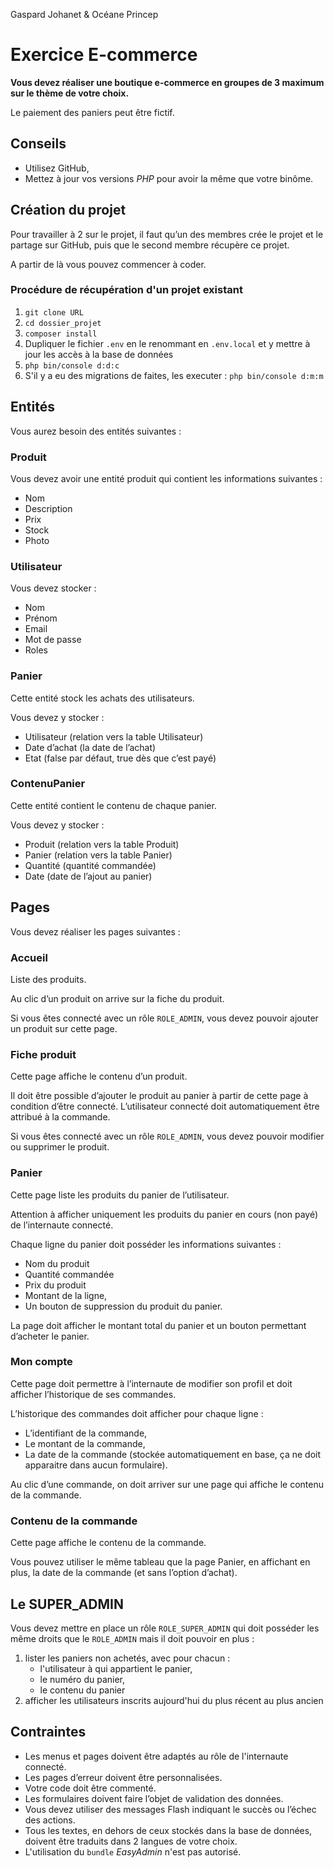 Gaspard Johanet & Océane Princep

# Exercice E-commerce

__Vous devez réaliser une boutique e-commerce en groupes de 3 maximum sur le thème de votre choix.__

Le paiement des paniers peut être fictif.

## Conseils

- Utilisez GitHub,
- Mettez à jour vos versions *PHP* pour avoir la même que votre binôme.

## Création du projet
Pour travailler à 2 sur le projet, il faut qu’un des membres crée le projet et le partage sur GitHub, puis que le second membre récupère ce projet.

A partir de là vous pouvez commencer à coder.

### Procédure de récupération d'un projet existant

1. `git clone URL`
2. `cd dossier_projet`
3. `composer install`
4. Dupliquer le fichier `.env` en le renommant en `.env.local` et y mettre à jour les accès à la base de données
5. `php bin/console d:d:c`
6. S'il y a eu des migrations de faites, les executer : `php bin/console d:m:m`

## Entités
Vous aurez besoin des entités suivantes :

### Produit
Vous devez avoir une entité produit qui contient les informations suivantes :

- Nom
- Description
- Prix
- Stock
- Photo

### Utilisateur
Vous devez stocker :

- Nom
- Prénom
- Email
- Mot de passe
- Roles

### Panier
Cette entité stock les achats des utilisateurs.

Vous devez y stocker :

- Utilisateur (relation vers la table Utilisateur)
- Date d’achat (la date de l’achat)
- Etat (false par défaut, true dès que c’est payé)

### ContenuPanier
Cette entité contient le contenu de chaque panier.

Vous devez y stocker :

- Produit (relation vers la table Produit)
- Panier (relation vers la table Panier)
- Quantité (quantité commandée)
- Date (date de l’ajout au panier)

## Pages
Vous devez réaliser les pages suivantes :

### Accueil
Liste des produits.

Au clic d’un produit on arrive sur la fiche du produit.

Si vous êtes connecté avec un rôle `ROLE_ADMIN`, vous devez pouvoir ajouter un produit sur cette page.

### Fiche produit
Cette page affiche le contenu d’un produit.

Il doit être possible d’ajouter le produit au panier à partir de cette page à condition d’être connecté. L’utilisateur connecté doit automatiquement être attribué à la commande.

Si vous êtes connecté avec un rôle `ROLE_ADMIN`, vous devez pouvoir modifier ou supprimer le produit.

### Panier
Cette page liste les produits du panier de l’utilisateur.

Attention à afficher uniquement les produits du panier en cours (non payé) de l’internaute connecté.

Chaque ligne du panier doit posséder les informations suivantes :

- Nom du produit
- Quantité commandée
- Prix du produit
- Montant de la ligne,
- Un bouton de suppression du produit du panier.

La page doit afficher le montant total du panier et un bouton permettant d’acheter le panier.

### Mon compte
Cette page doit permettre à l’internaute de modifier son profil et doit afficher l’historique de ses commandes.

L’historique des commandes doit afficher pour chaque ligne :

- L’identifiant de la commande,
- Le montant de la commande,
- La date de la commande (stockée automatiquement en base, ça ne doit apparaitre dans aucun formulaire).

Au clic d’une commande, on doit arriver sur une page qui affiche le contenu de la commande.

### Contenu de la commande
Cette page affiche le contenu de la commande.

Vous pouvez utiliser le même tableau que la page Panier, en affichant en plus, la date de la commande (et sans l’option d’achat).

## Le SUPER_ADMIN
Vous devez mettre en place un rôle `ROLE_SUPER_ADMIN` qui doit posséder les même droits que le `ROLE_ADMIN` mais il doit pouvoir en plus :

1. lister les paniers non achetés, avec pour chacun :
	- l'utilisateur à qui appartient le panier,
	- le numéro du panier,
	- le contenu du panier
2. afficher les utilisateurs inscrits aujourd'hui du plus récent au plus ancien

## Contraintes

- Les menus et pages doivent être adaptés au rôle de l'internaute connecté.
- Les pages d’erreur doivent être personnalisées.
- Votre code doit être commenté.
- Les formulaires doivent faire l’objet de validation des données.
- Vous devez utiliser des messages Flash indiquant le succès ou l’échec des actions.
- Tous les textes, en dehors de ceux stockés dans la base de données, doivent être traduits dans 2 langues de votre choix.
- L'utilisation du `bundle` _EasyAdmin_ n'est pas autorisé.
